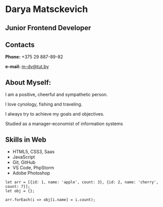 # Darya Matsckevich

## Junior Frontend Developer

## Contacts

__Phone:__ +375 29 887-89-82

__e-mail:__ m-dv@tut.by

## About Myself: 

I am a positive, cheerful and sympathetic person.

I love cynology, fishing and traveling.

I always try to achieve my goals and objectives.

Studied as a manager-economist of information systems

## Skills in Web

* HTML5, CSS3, Saas
* JavaScript
* Git, GitHub
* VS Code, PhpStorm
* Adobe Photoshop



```
let arr = [{id: 1, name: 'apple', count: 3}, {id: 2, name: 'cherry', count: 7}];
let obj = {};

arr.forEach(i => obj[i.name] = i.count);
``` 

